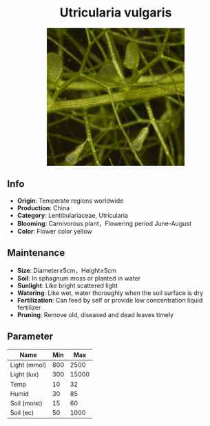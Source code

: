 <h1 align='center'>Utricularia vulgaris</h1>
<p align="center">
    <img 
        align='center'
        width='320'
        src="../images/utricularia vulgaris.png" 
        alt='Utricularia vulgaris' />
</p>

## Info

 - **Origin**: Temperate regions worldwide
 - **Production**: China
 - **Category**: Lentibulariaceae, Utricularia
 - **Blooming**: Carnivorous plant，Flowering period June-August
 - **Color**: Flower color yellow

## Maintenance

 - **Size**: Diameter≥5cm，Height≥5cm
 - **Soil**: In sphagnum moss or planted in water
 - **Sunlight**: Like bright scattered light
 - **Watering**: Like wet, water thoroughly when the soil surface is dry
 - **Fertilization**: Can feed by self or provide low concentration liquid fertilizer
 - **Pruning**: Remove old, diseased and dead leaves timely

## Parameter

| Name         | Min  | Max   |
|--------------|------|-------|
| Light (mmol) | 800 | 2500  |
| Light (lux)  | 300 | 15000 |
| Temp         | 10    | 32    |
| Humid        | 30   | 85    |
| Soil (moist) | 15   | 60    |
| Soil (ec)    | 50  | 1000  |